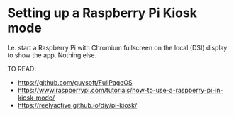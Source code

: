 # Setting up a Raspberry Pi Kiosk mode

I.e. start a Raspberry Pi with Chromium fullscreen on the local (DSI) display to show the app. Nothing else.

TO READ:

- <https://github.com/guysoft/FullPageOS>
- <https://www.raspberrypi.com/tutorials/how-to-use-a-raspberry-pi-in-kiosk-mode/>
- <https://reelyactive.github.io/diy/pi-kiosk/>
